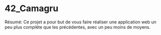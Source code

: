 # 42_Camagru
Résumé: Ce projet a pour but de vous faire réaliser une application web un peu plus
complète que les précédentes, avec un peu moins de moyens.

